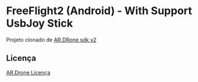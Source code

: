 # FreeFlight2 (Android) - With Support UsbJoy Stick

Projeto clonado de [AR.DRone sdk v2](http://developer.parrot.com/ar-drone.html)

## Licença

[AR.Drone Licença](http://developer.parrot.com/ar-drone.html)